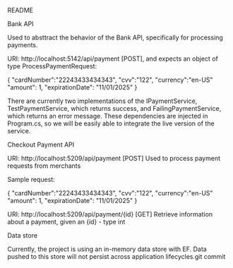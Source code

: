 README

Bank API

Used to absttract the behavior of the Bank API, specifically for processing payments. 

URI: http://localhost:5142/api/payment [POST], and expects an object of type ProcessPaymentRequest:

{
 "cardNumber":"22243433434343",
 "cvv":"122",
 "currency":"en-US"
 "amount": 1,
 "expirationDate": "11/01/2025"
}

There are currently two implementations of the IPaymentService, TestPaymentService, which returns success, and FailingPaymentService, which returns an error message. These dependencies are injected in Program.cs, so we will be easily able to integrate the live version of the service.


Checkout Payment API


URI: http://localhost:5209/api/payment [POST]
Used to process payment requests from merchants 

Sample request:

{
 "cardNumber":"22243433434343",
 "cvv":"122",
 "currency":"en-US"
 "amount": 1,
 "expirationDate": "11/01/2025"
}

URI: http://localhost:5209/api/payment/{id} [GET]
Retrieve information about a payment, given  an {id} - type int


Data store

Currently, the project is using an in-memory data store with EF. Data pushed to this store will not persist across application lifecycles.git commit